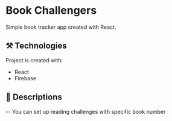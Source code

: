 # Book Challengers

Simple book tracker app created with React.

## ⚒️ Technologies

Project is created with:

- React
- Firebase

## 📑 Descriptions

-- You can set up reading challenges with specific book number
